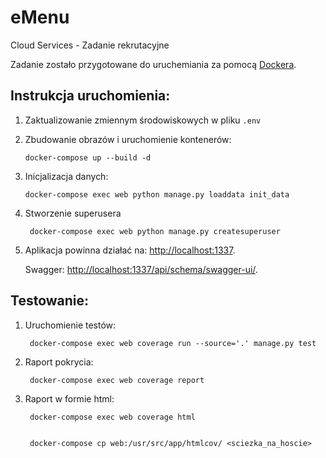 
# eMenu
Cloud Services - Zadanie rekrutacyjne

Zadanie zostało przygotowane do uruchemiania za pomocą [Dockera](https://www.docker.com/).

## Instrukcja uruchomienia:
1.  Zaktualizowanie zmiennym środowiskowych w pliku `.env`
2.  Zbudowanie obrazów i uruchomienie kontenerów:

		docker-compose up --build -d
		
3.  Inicjalizacja danych:

		docker-compose exec web python manage.py loaddata init_data
		
4. Stworzenie superusera

		docker-compose exec web python manage.py createsuperuser
		
5. Aplikacja powinna działać na: [http://localhost:1337](http://localhost:1337).

	Swagger: [http://localhost:1337/api/schema/swagger-ui/](http://localhost:1337/api/schema/swagger-ui/).

## Testowanie:
1. Uruchomienie testów:

		docker-compose exec web coverage run --source='.' manage.py test
		
2. Raport pokrycia:

		docker-compose exec web coverage report
		
3. Raport w formie html:

		docker-compose exec web coverage html
		
		
		docker-compose cp web:/usr/src/app/htmlcov/ <sciezka_na_hoscie>

	
	
